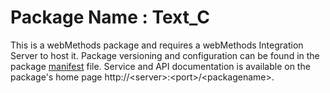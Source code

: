 # Package Name : Text_C
This is a webMethods package and requires a webMethods Integration Server to host it. Package versioning and configuration can be found in the package [manifest](./Text_C/manifest.v3) file. Service and API documentation is available on the package's home page http://&lt;server&gt;:&lt;port&gt;/&lt;packagename>.